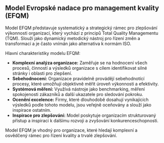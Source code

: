 ## Model Evropské nadace pro management kvality (EFQM)

Model EFQM představuje systematický a strategický rámec pro zlepšování výkonnosti organizací, který vychází z principů Total Quality Managementu (TQM). Slouží jako dynamický metodický nástroj pro řízení změn a transformací a je často vnímán jako alternativa k normám ISO.

Hlavní charakteristiky modelu EFQM:

- **Komplexní analýza organizace:** Zaměřuje se na hodnocení všech procesů, činností a výsledků organizace s cílem identifikovat silné stránky i oblasti pro zlepšení.
- **Sebehodnocení:** Organizace pravidelně provádějí sebehodnotící procesy, které umožňují objektivně měřit úroveň výkonnosti a efektivity.
- **Systémová měření:** Využívá nástroje jako benchmarking, měření spokojenosti zákazníků a další ukazatele pro sledování pokroku.
- **Ocenění excelence:** Firmy, které dlouhodobě dosahují vynikajících výsledků podle tohoto modelu, jsou veřejně oceňovány a slouží jako inspirace ostatním.
- **Inspirace pro zlepšování:** Model poskytuje organizacím strukturovaný přístup a inspiraci k dalšímu rozvoji a zvyšování konkurenceschopnosti.

Model EFQM je vhodný pro organizace, které hledají komplexní a osvědčený rámec pro řízení kvality a trvalé zlepšování.

